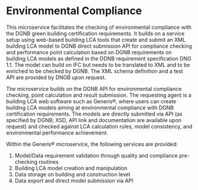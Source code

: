 # Environmental Compliance

This microservice facilitates the checking of environmental compliance with the DGNB green building certification requirements. It builds on a service setup using web-based building LCA tools that create and submit an XML building LCA model to DGNB direct submission API for compliance checking and performance point calculation based on DGNB requirements on building LCA models as defined in the DDNB requirement specification DNG 1.1. 
The model can build on IFC but needs to be translated to XML and to be enriched to be checked by DGNB. The XML schema definition and a test API are provided by DNGB upon request.

The microservice builds on the DGNB API for environmental compliance checking, point calculation and result submission. The requesting agent is a building LCA web software such as Generis®, where users can create building LCA models aiming at environmental compliance with DGNB certification requirements. The models are directly submitted via API (as specified by DGNB; XSD, API link and documentation are available upon request) and checked against LCA calculation rules, model consistency, and environmental performance achievement. 
 
Within the Generis® microservice, the following services are provided: 

1. Model/Data requirement validation through quality and compliance pre-checking routines
2. Building LCA model creation and manipulation
3. Data storage on building and construction level
4. Data export and direct model submission via API
